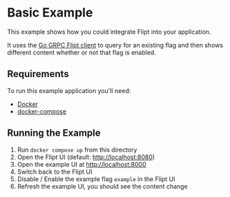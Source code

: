 # Basic Example

This example shows how you could integrate Flipt into your application.

It uses the [Go GRPC Flipt client](https://github.com/flipt-io/flipt-grpc-go) to query for an existing flag and then shows different content whether or not that flag is enabled.

## Requirements

To run this example application you'll need:

* [Docker](https://docs.docker.com/install/)
* [docker-compose](https://docs.docker.com/compose/install/)

## Running the Example

1. Run `docker compose up` from this directory
1. Open the Flipt UI (default: [http://localhost:8080](http://localhost:8080))
1. Open the example UI at [http://localhost:8000](http://localhost:8000)
1. Switch back to the Flipt UI
1. Disable / Enable the example flag `example` in the Flipt UI
1. Refresh the example UI, you should see the content change
